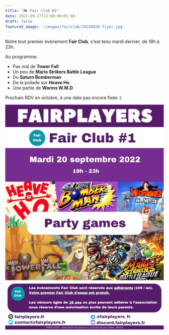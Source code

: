 ```yaml
---
title: "🎮 Fair Club #1"
date: 2022-09-27T13:00:00+01:00
draft: false
featured_image: '/images/fairclub/20220920-flyer.jpg'
---
```


Notre tout premier évènement **Fair Club**, s'est tenu mardi dernier, de 19h à 23h.

Au programme:

- Pas mal de **Tower Fall**
- Un peu de **Mario Strikers Battle League**
- Du **Saturn Bomberman**
- De la poilade sur **Heave Ho**
- Une partie de **Worms W.M.D**

Prochain RDV en octobre, à une date pas encore fixée :)

![Flyer](/images/fairclub/20220920-flyer.jpg)
